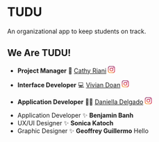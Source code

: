 # TUDU
An organizational app to keep students on track.

## We Are TUDU!

- __Project Manager__ 💸 [Cathy Riani](https://github.com/cathyriani) [![alt text][image]][hyperlink]

  [hyperlink]: https://www.instagram.com/cathyriani/
  [image]: https://raw.githubusercontent.com/juneate/classroom-collab/master/img/instagram.png

- __Interface Developer__ 💻 [Vivian Doan](https://github.com/viviandoan) [![alt text][image2]][hyperlink2]

  [hyperlink2]: https://www.instagram.com/vivdoan/
  [image2]: https://raw.githubusercontent.com/juneate/classroom-collab/master/img/instagram.png

- __Application Developer__ 💃🏻 [Daniella Delgado](https://github.com/danidel92) [![alt text][image1]][hyperlink1]

[hyperlink1]: https://www.instagram.com/daniellandelgado/
[image1]: https://raw.githubusercontent.com/juneate/classroom-collab/master/img/instagram.png
- Application Developer ✨ __Benjamin Banh__
- UX/UI Designer ✨ __Sonica Katoch__
- Graphic Designer ✨ __Geoffrey Guillermo__
Hello
